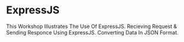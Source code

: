 # ExpressJS
This Workshop Illustrates The Use Of ExpressJS.
Recieving Request & Sending Responce Using ExpressJS.
Converting Data In JSON Format.
